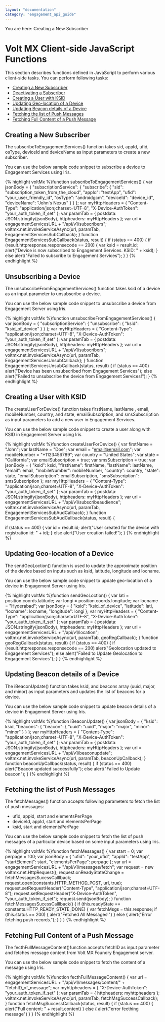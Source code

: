 ```yaml
---
layout: "documentation"
category: "engagement_api_guide"
---
```


You are here: Creating a New Subscriber

# Volt MX Client-side JavaScript Functions

This section describes functions defined in JavaScript to perform various client-side tasks. You can perform following tasks:

- [Creating a New Subscriber](#creating-a-new-subscriber)
- [Deactivating a Subscriber](#unsubscribing-a-device)
- [Creating a User with KSID](#creating-a-user-with-ksid)
- [Updating Geo-location of a Device](#updating-geo-location-of-a-device)
- [Updating Beacon details of a Device](#updating-beacon-details-of-a-device)
- [Fetching the list of Push Messages](#fetching-the-list-of-push-messages)
- [Fetching Full Content of a Push Message](#fetching-full-content-of-a-push-message)

## Creating a New Subscriber

The subscribeToEngagementServices() function takes sid, appId, ufid, osType, deviceId and deviceName as input parameters to create a new subscriber.

You can use the below sample code snippet to subscribe a device to Engagement Services using Iris.

{% highlight voltMx %}function subscribeToEngagementServices() {
var jsonBody = {
"subscriptionService": {
"subscribe": {
"sid": "subscription_token_from_the_cloud",
"appId": "testApp",
"ufid": "your_user_friendly_id",
"osType": "androidgcm",
"deviceId": "device_id",
"deviceName": "John's Nexus"
}
}
};
var myHttpHeaders = {
"Content-Type": "application/json;charset=UTF-8",
"X-Device-AuthToken": "your_auth_token_if_set"
};
var paramTab = {
postdata: JSON.stringify(jsonBody),
httpheaders: myHttpHeaders
};
var url = engagementServicesURL + "/api/v1/subscribers";
voltmx.net.invokeServiceAsync(url, paramTab, EngagementServicesSubCallback);
}
function EngagementServicesSubCallback(status, result) {
if (status == 400) {
if (result.httpresponse.responsecode == 200) {
var ksid = result.id;
alert("Device is now subscribed to Engagement Services. KSID: " + ksid);
} else
alert("Failed to subscribe to Engagement Services");
}
}
{% endhighlight %}

## Unsubscribing a Device

The unsubscribeFromEngagementServices() function takes ksid of a device as an input parameter to unsubscribe a device.

You can use the below sample code snippet to unsubscribe a device from Engagement Server using Iris.

{% highlight voltMx %}function unsubscribeFromEngagementServices() {
var jsonBody = {
"subscriptionService": {
"unsubscribe": {
"ksid": "ksid_of_device"
}
}
};
var myHttpHeaders = {
"Content-Type": "application/json;charset=UTF-8",
"X-Device-AuthToken": "your_auth_token_if_set"
};
var paramTab = {
postdata: JSON.stringify(jsonBody),
httpheaders: myHttpHeaders
};
var url = engagementServicesURL + "/api/v1/subscribers";
voltmx.net.invokeServiceAsync(url, paramTab, EngagementServicesUnsubCallback);
}
function EngagementServicesUnsubCallback(status, result) {
if (status == 400)
alert("Device has been unsubscribed from Engagement Services");
else
alert("Failed to unsubscribe the device from Engagement Services!");
}
{% endhighlight %}

## Creating a User with KSID

The createUserForDevice() function takes firstName, lastName , email, mobileNumber, country, and state, emailSubscription, and smsSubscription as input parameters to add a new user in Engagement Services.

You can use the below sample code snippet to create a user along with KSID in Engagement Server using Iris.

{% highlight voltMx %}function createUserForDevice() {
var firstName = "John";
var lastName = "Doe";
var email = "email@email.com";
var mobileNumber = "+1123456789";
var country = "United States";
var state = "California";
var emailSubscription = true;
var smsSubscription = true;
var jsonBody = {
"ksid": ksid,
"firstName": firstName,
"lastName": lastName,
"email": email,
"mobileNumber": mobileNumber,
"country": country,
"state": state,
"emailSubscription": emailSubscription,
"smsSubscription": smsSubscription
};
var myHttpHeaders = {
"Content-Type": "application/json;charset=UTF-8",
"X-Device-AuthToken": "your_auth_token_if_set"
};
var paramTab = {
postdata: JSON.stringify(jsonBody),
httpheaders: myHttpHeaders
};
var url = engagementServicesURL + "/api/v1/subscribeaudience";
voltmx.net.invokeServiceAsync(url, paramTab, EngagementServicesSubAudCallback);
}
function EngagementServicesSubAudCallback(status, result) {

if (status == 400) {
var id = result.id;
alert("User created for the device with registration id: " + id);
} else
alert("User creation failed!");
}
{% endhighlight %}

## Updating Geo-location of a Device

The sendGeoLoction() function is used to update the approximate position of the device based on inputs such as ksid, latitude, longitude and locname.

You can use the below sample code snippet to update geo-location of a device in Engagement Server using Iris.

{% highlight voltMx %}function sendGeoLoction() {
var lati = position.coords.latitude;
var longi = position.coords.longitude;
var locname = "Hyderabad";
var jsonBody = {
"ksid": "ksid_of_device",
"latitude": lati,
"locname": locname,
"longitude": longi
};
var myHttpHeaders = {
"Content-Type": "application/json;charset=UTF-8",
"X-Device-AuthToken": "your_auth_token_if_set"
};
var paramTab = {
postdata: JSON.stringify(jsonBody),
httpheaders: myHttpHeaders
};
var url = engagementServicesURL + "/api/v1/location";
voltmx.net.invokeServiceAsync(url, paramTab, geoRegCallback);
}
function geoRegCallback(status, result) {
if (status == 400) {
if (result.httpresponse.responsecode == 200)
alert("Geolocation updated to Engagement Services");
else
alert("Failed to Update Geolocation to Engagement Services");
}
}
{% endhighlight %}

## Updating Beacon details of a Device

The iBeaconUpdate() function takes ksid, and beacons array (uuid, major, and minor) as input parameters and updates the list of beacons for a device.

You can use the below sample code snippet to update beacon details of a device in Engagement Server using Iris.

{% highlight voltMx %}function iBeaconUpdate() {
var jsonBody = {
"ksid": ksid,
"beacons": {
"beacon": {
"uuid": "uuid",
"major": "major",
"minor": "minor"
}
}
};
var myHttpHeaders = {
"Content-Type": "application/json;charset=UTF-8",
"X-Device-AuthToken": "your_auth_token_if_set"
};
var paramTab = {
postdata: JSON.stringify(jsonBody),
httpheaders: myHttpHeaders
};
var url = engagementServicesURL + "/api/v1/beaconupdate";
voltmx.net.invokeServiceAsync(url, paramTab, beaconUpCallback);
}
function beaconUpCallback(status, result) {
if (status == 400)
alert("Beacon updated successfully");
else
alert("Failed to Update beacon");
}
{% endhighlight %}

## Fetching the list of Push Messages

The fetchMessages() function accepts following parameters to fetch the list of push messages:

- ufid, appid, start and elementsPerPage
- deviceId, appId, start and elementsPerPage
- ksid, start and elementsPerPage

You can use the below sample code snippet to fetch the list of push messages of a particular device based on some input parameters using Iris.

{% highlight voltMx %}function fetchMessages() {
var start = 0;
var perpage = 100;
var jsonBody = {
"ufid": "your_ufid",
"appId": "testApp",
"startElement": start,
"elementsPerPage": perpage
};
var url = engagementServicesURL + "/api/v1/messages/fetch";
var request = new voltmx.net.HttpRequest();
request.onReadyStateChange = fetchMessagesSucessCalllback;
request.open(constants.HTTP_METHOD_POST, url, true);
request.setRequestHeader("Content-Type", "application/json;charset=UTF-8");
request.setRequestHeader("X-Device-AuthToken", "your_auth_token_if_set");
request.send(jsonBody);
}
function fetchMessagesSucessCalllback() {
if (this.readyState == constants.HTTP_READY_STATE_DONE) {
var fetchMsgs = this.response;
if (this.status == 200) {
alert("Fetched All Messages!")
} else {
alert("Error fetching push records.");
}
}
}
{% endhighlight %}

## Fetching Full Content of a Push Message

The fecthFullMessageContent()function accepts fetchID as input parameter and fetches message content from Volt MX Foundry Engagement server.

You can use the below sample code snippet to fetch the content of a message using Iris.

{% highlight voltMx %}function fecthFullMessageContent() {
var url = engagementServicesURL + "/api/v1/messages/content/" + "fetchID_of_message";
var myhttpheaders = {
"X-Device-AuthToken": "your_auth_token_if_set"
};
var paramTab = {
httpheaders: myhttpheaders
};
voltmx.net.invokeServiceAsync(url, paramTab, fetchMsgSuccessCallback);
}
function fetchMsgSuccessCallback(status, result) {
if (status == 400) {
alert("Full content: " + result.content)
} else {
alert("error fecthing message")
}
}
{% endhighlight %}
